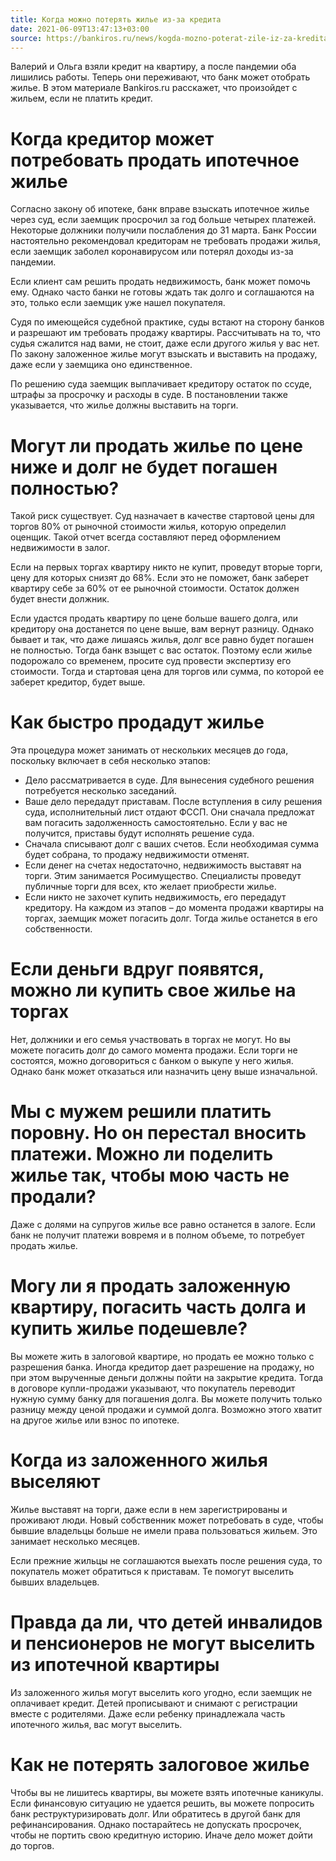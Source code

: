 ```yaml
---
title: Когда можно потерять жилье из-за кредита
date: 2021-06-09T13:47:13+03:00
source: https://bankiros.ru/news/kogda-mozno-poterat-zile-iz-za-kredita-7429
---
```


Валерий и Ольга взяли кредит на квартиру, а после пандемии оба лишились работы. Теперь они переживают, что банк может отобрать жилье. В этом материале Bankiros.ru расскажет, что произойдет с жильем, если не платить кредит.

# Когда кредитор может потребовать продать ипотечное жилье
Согласно закону об ипотеке, банк вправе взыскать ипотечное жилье через суд, если заемщик просрочил за год больше четырех платежей. Некоторые должники получили послабления до 31 марта. Банк России настоятельно рекомендовал кредиторам не требовать продажи жилья, если заемщик заболел коронавирусом или потерял доходы из-за пандемии.

Если клиент сам решить продать недвижимость, банк может помочь ему. Однако часто банки не готовы ждать так долго и соглашаются на это, только если заемщик уже нашел покупателя.

Судя по имеющейся судебной практике, суды встают на сторону банков и разрешают им требовать продажу квартиры. Рассчитывать на то, что судья сжалится над вами, не стоит, даже если другого жилья у вас нет. По закону заложенное жилье могут взыскать и выставить на продажу, даже если у заемщика оно единственное.

По решению суда заемщик выплачивает кредитору остаток по ссуде, штрафы за просрочку и расходы в суде. В постановлении также указывается, что жилье должны выставить на торги.

# Могут ли продать жилье по цене ниже и долг не будет погашен полностью?

Такой риск существует. Суд назначает в качестве стартовой цены для торгов 80% от рыночной стоимости жилья, которую определил оценщик. Такой отчет всегда составляют перед оформлением недвижимости в залог.

Если на первых торгах квартиру никто не купит, проведут вторые торги, цену для которых снизят до 68%. Если это не поможет, банк заберет квартиру себе за 60% от ее рыночной стоимости. Остаток должен будет внести должник.

Если удастся продать квартиру по цене больше вашего долга, или кредитору она достанется по цене выше, вам вернут разницу. Однако бывает и так, что даже лишаясь жилья, долг все равно будет погашен не полностью. Тогда банк взыщет с вас остаток. Поэтому если жилье подорожало со временем, просите суд провести экспертизу его стоимости. Тогда и стартовая цена для торгов или сумма, по которой ее заберет кредитор, будет выше.

# Как быстро продадут жилье
Эта процедура может занимать от нескольких месяцев до года, поскольку включает в себя несколько этапов:

- Дело рассматривается в суде. Для вынесения судебного решения потребуется несколько заседаний.
- Ваше дело передадут приставам. После вступления в силу решения суда, исполнительный лист отдают ФССП. Они сначала предложат вам погасить задолженность самостоятельно. Если у вас не получится, приставы будут исполнять решение суда.
- Сначала списывают долг с ваших счетов. Если необходимая сумма будет собрана, то продажу недвижимости отменят.
- Если денег на счетах недостаточно, недвижимость выставят на торги. Этим занимается Росимущество. Специалисты проведут публичные торги для всех, кто желает приобрести жилье.
- Если никто не захочет купить недвижимость, его передадут кредитору. На каждом из этапов – до момента продажи квартиры на торгах, заемщик может погасить долг. Тогда жилье останется в его собственности.

# Если деньги вдруг появятся, можно ли купить свое жилье на торгах

Нет, должники и его семья участвовать в торгах не могут. Но вы можете погасить долг до самого момента продажи. Если торги не состоятся, можно договориться с банком о выкупе у него жилья. Однако банк может отказаться или назначить цену выше изначальной.

# Мы с мужем решили платить поровну. Но он перестал вносить платежи. Можно ли поделить жилье так, чтобы мою часть не продали?
Даже с долями на супругов жилье все равно останется в залоге. Если банк не получит платежи вовремя и в полном объеме, то потребует продать жилье.

# Могу ли я продать заложенную квартиру, погасить часть долга и купить жилье подешевле?

Вы можете жить в залоговой квартире, но продать ее можно только с разрешения банка. Иногда кредитор дает разрешение на продажу, но при этом вырученные деньги должны пойти на закрытие кредита. Тогда в договоре купли-продажи указывают, что покупатель переводит нужную сумму банку для погашения долга. Вы можете получить только разницу между ценой продажи и суммой долга. Возможно этого хватит на другое жилье или взнос по ипотеке.

# Когда из заложенного жилья выселяют
Жилье выставят на торги, даже если в нем зарегистрированы и проживают люди. Новый собственник может потребовать в суде, чтобы бывшие владельцы больше не имели права пользоваться жильем. Это занимает несколько месяцев.

Если прежние жильцы не соглашаются выехать после решения суда, то покупатель может обратиться к приставам. Те помогут выселить бывших владельцев.

# Правда да ли, что детей инвалидов и пенсионеров не могут выселить из ипотечной квартиры
Из заложенного жилья могут выселить кого угодно, если заемщик не оплачивает кредит. Детей прописывают и снимают с регистрации вместе с родителями. Даже если ребенку принадлежала часть ипотечного жилья, вас могут выселить.

# Как не потерять залоговое жилье
Чтобы вы не лишитесь квартиры, вы можете взять ипотечные каникулы. Если финансовую ситуацию не удается решить, вы можете попросить банк реструктуризировать долг. Или обратитесь в другой банк для рефинансирования. Однако постарайтесь не допускать просрочек, чтобы не портить свою кредитную историю. Иначе дело может дойти до торгов.